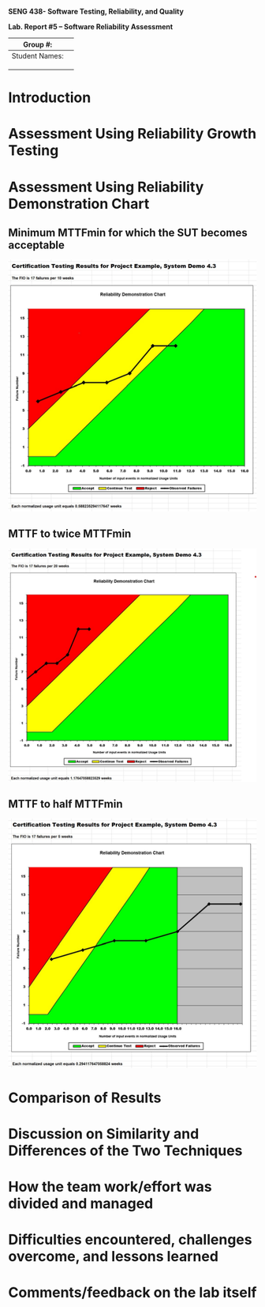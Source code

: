 **SENG 438- Software Testing, Reliability, and Quality**

**Lab. Report \#5 – Software Reliability Assessment**

| Group \#:       |   |
|-----------------|---|
| Student Names:  |   |
|                 |   |
|                 |   |
|                 |   |

# Introduction

# 

# Assessment Using Reliability Growth Testing 

# Assessment Using Reliability Demonstration Chart 
## Minimum MTTFmin for which the SUT becomes acceptable
![MTTFmin](/media/MTTFmin.jpg)
## MTTF to twice MTTFmin 
![twiceMTTFmin](/media/twiceMTTFmin.jpg)
## MTTF to half MTTFmin 
![halfMTTFmin](/media/halfMTTFmin.jpg)
# 

# Comparison of Results

# Discussion on Similarity and Differences of the Two Techniques

# How the team work/effort was divided and managed

# 

# Difficulties encountered, challenges overcome, and lessons learned

# Comments/feedback on the lab itself
